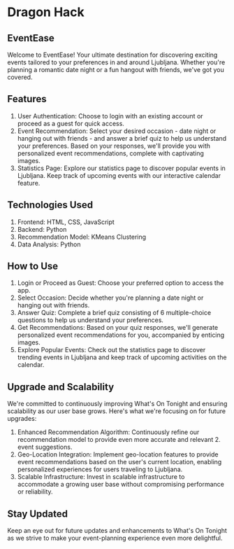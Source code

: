 # Dragon Hack

## EventEase
Welcome to EventEase! Your ultimate destination for discovering exciting events tailored to your preferences in and around Ljubljana. Whether you're planning a romantic date night or a fun hangout with friends, we've got you covered.

## Features
1. User Authentication: Choose to login with an existing account or proceed as a guest for quick access.
2. Event Recommendation: Select your desired occasion - date night or hanging out with friends - and answer a brief quiz to help us understand your preferences. Based on your responses, we'll provide you with personalized event recommendations, complete with captivating images.
3. Statistics Page: Explore our statistics page to discover popular events in Ljubljana. Keep track of upcoming events with our interactive calendar feature.

## Technologies Used
1. Frontend: HTML, CSS, JavaScript
2. Backend: Python
3. Recommendation Model: KMeans Clustering
4. Data Analysis: Python

## How to Use
1. Login or Proceed as Guest: Choose your preferred option to access the app.
2. Select Occasion: Decide whether you're planning a date night or hanging out with friends.
3. Answer Quiz: Complete a brief quiz consisting of 6 multiple-choice questions to help us understand your preferences.
4. Get Recommendations: Based on your quiz responses, we'll generate personalized event recommendations for you, accompanied by enticing images.
5. Explore Popular Events: Check out the statistics page to discover trending events in Ljubljana and keep track of upcoming activities on the calendar.

## Upgrade and Scalability
We're committed to continuously improving What's On Tonight and ensuring scalability as our user base grows. Here's what we're focusing on for future upgrades:

1. Enhanced Recommendation Algorithm: Continuously refine our recommendation model to provide even more accurate and relevant 2. event suggestions.
3. Geo-Location Integration: Implement geo-location features to provide event recommendations based on the user's current location, enabling personalized experiences for users traveling to Ljubljana.
4. Scalable Infrastructure: Invest in scalable infrastructure to accommodate a growing user base without compromising performance or reliability.

## Stay Updated
Keep an eye out for future updates and enhancements to What's On Tonight as we strive to make your event-planning experience even more delightful.
